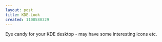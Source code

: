 ```yaml
---
layout: post
title: KDE-Look
created: 1100580329
---
```

Eye candy for your KDE desktop - may have some interesting icons etc.
